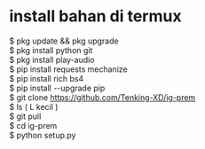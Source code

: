 # install bahan di termux
$ pkg update && pkg upgrade              
$ pkg install python git                
$ pkg install play-audio            
$ pip install requests mechanize           
$ pip install rich bs4          
$ pip install --upgrade pip              
$ git clone https://github.com/Tenking-XD/ig-prem            
$ ls ( L kecil )               
$ git pull              
$ cd ig-prem            
$ python setup.py
